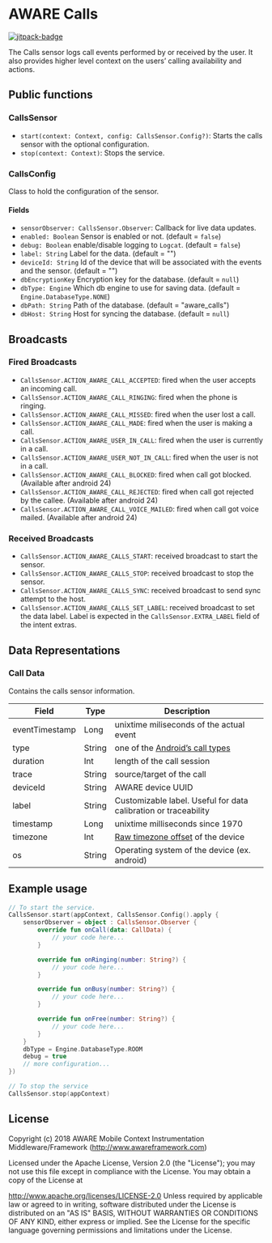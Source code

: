 # AWARE Calls

[![jitpack-badge](https://jitpack.io/v/awareframework/com.aware.android.sensor.calls.svg)](https://jitpack.io/#awareframework/com.aware.android.sensor.calls)

The Calls sensor logs call events performed by or received by the user. It also provides higher level context on the users’ calling availability and actions.

<!-- This sensor does not record personal information, such as phone numbers or contact information. Instead, an unique ID is assigned that is irreversible (SHA-1 encryption) but it is always the same for the same source.  -->

## Public functions

### CallsSensor

+ `start(context: Context, config: CallsSensor.Config?)`: Starts the calls sensor with the optional configuration.
+ `stop(context: Context)`: Stops the service.

### CallsConfig

Class to hold the configuration of the sensor.

#### Fields

+ `sensorObserver: CallsSensor.Observer`: Callback for live data updates.
+ `enabled: Boolean` Sensor is enabled or not. (default = `false`)
+ `debug: Boolean` enable/disable logging to `Logcat`. (default = `false`)
+ `label: String` Label for the data. (default = "")
+ `deviceId: String` Id of the device that will be associated with the events and the sensor. (default = "")
+ `dbEncryptionKey` Encryption key for the database. (default = `null`)
+ `dbType: Engine` Which db engine to use for saving data. (default = `Engine.DatabaseType.NONE`)
+ `dbPath: String` Path of the database. (default = "aware_calls")
+ `dbHost: String` Host for syncing the database. (default = `null`)

## Broadcasts

### Fired Broadcasts

+ `CallsSensor.ACTION_AWARE_CALL_ACCEPTED`: fired when the user accepts an incoming call.
+ `CallsSensor.ACTION_AWARE_CALL_RINGING`: fired when the phone is ringing.
+ `CallsSensor.ACTION_AWARE_CALL_MISSED`: fired when the user lost a call.
+ `CallsSensor.ACTION_AWARE_CALL_MADE`: fired when the user is making a call.
+ `CallsSensor.ACTION_AWARE_USER_IN_CALL`: fired when the user is currently in a call.
+ `CallsSensor.ACTION_AWARE_USER_NOT_IN_CALL`: fired when the user is not in a call.
+ `CallsSensor.ACTION_AWARE_CALL_BLOCKED`: fired when call got blocked. (Available after android 24)
+ `CallsSensor.ACTION_AWARE_CALL_REJECTED`: fired when call got rejected by the callee. (Available after android 24)
+ `CallsSensor.ACTION_AWARE_CALL_VOICE_MAILED`: fired when call got voice mailed. (Available after android 24)

### Received Broadcasts

+ `CallsSensor.ACTION_AWARE_CALLS_START`: received broadcast to start the sensor.
+ `CallsSensor.ACTION_AWARE_CALLS_STOP`: received broadcast to stop the sensor.
+ `CallsSensor.ACTION_AWARE_CALLS_SYNC`: received broadcast to send sync attempt to the host.
+ `CallsSensor.ACTION_AWARE_CALLS_SET_LABEL`: received broadcast to set the data label. Label is expected in the `CallsSensor.EXTRA_LABEL` field of the intent extras.

## Data Representations

### Call Data

Contains the calls sensor information.

| Field          | Type   | Description                                                     |
| -------------- | ------ | --------------------------------------------------------------- |
| eventTimestamp | Long   | unixtime miliseconds of the actual event                        |
| type           | String | one of the [Android’s call types][2]                           |
| duration       | Int    | length of the call session                                      |
| trace          | String | source/target of the call                                       |
| deviceId       | String | AWARE device UUID                                               |
| label          | String | Customizable label. Useful for data calibration or traceability |
| timestamp      | Long   | unixtime milliseconds since 1970                                |
| timezone       | Int    | [Raw timezone offset][1] of the device                          |
| os             | String | Operating system of the device (ex. android)                    |

## Example usage

```kotlin
// To start the service.
CallsSensor.start(appContext, CallsSensor.Config().apply {
    sensorObserver = object : CallsSensor.Observer {
        override fun onCall(data: CallData) {
            // your code here...
        }

        override fun onRinging(number: String?) {
            // your code here...
        }

        override fun onBusy(number: String?) {
            // your code here...
        }

        override fun onFree(number: String?) {
            // your code here...
        }
    }
    dbType = Engine.DatabaseType.ROOM
    debug = true
    // more configuration...
})

// To stop the service
CallsSensor.stop(appContext)
```

## License

Copyright (c) 2018 AWARE Mobile Context Instrumentation Middleware/Framework (http://www.awareframework.com)

Licensed under the Apache License, Version 2.0 (the "License"); you may not use this file except in compliance with the License. You may obtain a copy of the License at

http://www.apache.org/licenses/LICENSE-2.0
Unless required by applicable law or agreed to in writing, software distributed under the License is distributed on an "AS IS" BASIS, WITHOUT WARRANTIES OR CONDITIONS OF ANY KIND, either express or implied. See the License for the specific language governing permissions and limitations under the License.

[1]: https://developer.android.com/reference/java/util/TimeZone#getRawOffset()
[2]: http://developer.android.com/reference/android/provider/CallLog.Calls.html#TYPE
